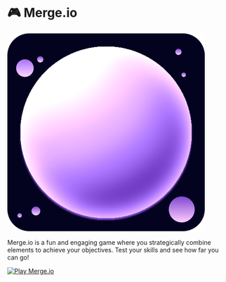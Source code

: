 # 🎮 Merge.io  

![Merge.io](./Frame3.png)

Merge.io is a fun and engaging game where you strategically combine elements to achieve your objectives. Test your skills and see how far you can go!  

[![Play Merge.io](https://img.shields.io/badge/Play%20Merge.io-ffbdfc?style=for-the-badge&logo=itch.io&logoColor=white)](https://macoms.itch.io/mergeio)
